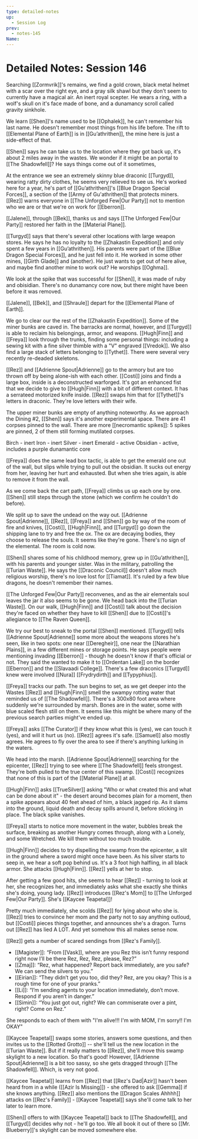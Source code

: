 ```yaml
---
type: detailed-notes
up:
  - Session Log
prev:
  - notes-145
Name:
---
```


# Detailed Notes: Session 146

Searching [[Zormvrik]]'s remains, we find a gold crown, black metal helmet with a scar over the right eye, and a gray silk shawl but they don't seem to currently have a magical air. An inert royal scepter. He wears a ring, with a wolf's skull on it's face made of bone, and a dunamancy scroll called gravity sinkhole. 

We learn [[Shen]]'s name used to be [[Ophalek]], he can't remember his last name. He doesn't remember most things from his life before. The rift to [[Elemental Plane of Earth]] is in [[Gu’athrithen]], the mine here is just a side-effect of that. 

[[Shen]] says he can take us to the location where they got back up, it's about 2 miles away in the wastes. We wonder if it might be an portal to [[The Shadowfell]]? He says things come out of it sometimes,

At the entrance we see an extremely skinny blue draconic [[Turgyd]], wearing ratty dirty clothes, he seems very relieved to see us. He's worked here for a year, he's part of [[Gu’athrithen]]'s [[Blue Dragon Special Forces]], a section of the [[Army of Gu'athrithen]] that protects miners. [[Rez]] warns everyone in [[The Unforged Few|Our Party]] not to mention who we are or that we're on work for [[Eberron]]. 

[[Jalene]], through [[Bek]], thanks us and says [[The Unforged Few|Our Party]] restored her faith in the [[Material Plane]]. 

[[Turgyd]] says that there's several other locations with large weapon stores. He says he has no loyalty to the [[Zhakastin Expedition]] and only spent a few years in [[Gu’athrithen]]. His parents were part of the [[Blue Dragon Special Forces]], and he just fell into it. He worked in some other mines, [[Girth Glade]] and (another). He just wants to get out of here alive, and maybe find another mine to work out? He worships [[Oghma]]. 

We look at the spike that was successful for [[Shen]], it was made of ruby and obisidian. There's no dunamancy core now, but there might have been before it was removed. 

[[Jalene]], [[Bek]], and [[Shraule]] depart for the [[Elemental Plane of Earth]]. 

We go to clear our the rest of the [[Zhakastin Expedition]]. Some of the miner bunks are caved in. The barracks are normal, however, and [[Turgyd]] is able to reclaim his belongings, armor, and weapons. [[Hugh|Finn]] and [[Freya]] look through the trunks, finding some personal things: including a sewing kit with a fine silver thimble with a "V" engraved [[Vredok]]. We also find a large stack of letters belonging to [[Tythet]]. There were several very recently re-deaded skeletons.

[[Rez]] and [[Adrienne Spout|Adrienne]] go to the armory but are too thrown off by being alone-ish with each other. [[Costi]] joins and finds a large box, inside is a deconstructed warforged. It's got an enhanced fist that we decide to give to [[Hugh|Finn]] with a bit of different context. It has a serrateed motorized knife inside. [[Rez]] swaps him that for [[Tythet]]'s letters in draconic. They're love letters with their wife. 

The upper miner bunks are empty of anything noteworthy. As we approach the Dining #2, [[Shen]] says it's another experimental space. There are 41 corpses pinned to the wall. There are more [[necromantic spikes]]: 5 spikes are pinned, 2 of them still forming mutilated corpses. 

Birch - inert
Iron - inert
Silver - inert
Emerald - active
Obsidian - active, includes a purple dunamantic core

[[Freya]] does the same lead box tactic, is able to get the emerald one out of the wall, but slips while trying to pull out the obsidian. It sucks out energy from her, leaving her hurt and exhausted. But when she tries again, is able to remove it from the wall. 

As we come back the cart path, [[Freya]] climbs us up each one by one. [[Shen]] still steps through the stone (which we confirm he couldn't do before). 

We split up to save the undead on the way out. [[Adrienne Spout|Adrienne]], [[Rez]], [[Freya]] and [[Shen]] go by way of the room of fire and knives, [[Costi]], [[Hugh|Finn]], and [[Turgyd]] go down the shipping lane to try and free the ox. The ox are decaying bodies, they choose to release the souls. It seems like they're gone. There's no sign of the elemental. The room is cold now. 

[[Shen]] shares some of his childhood memory, grew up in [[Gu’athrithen]], with his parents and younger sister. Was in the military, patrolling the [[Turian Waste]]. He says the [[Draconic Council]] doesn't allow much religious worship, there's no love lost for [[Tiamat]]. It's ruled by a few blue dragons, he doesn't remember their names.

[[The Unforged Few|Our Party]] reconvenes, and as the air elementals soul leaves the jar it also seems to be gone. We head back into the [[Turian Waste]]. On our walk, [[Hugh|Finn]] and [[Costi]] talk about the decision they're faced on whether they have to kill [[Shen]] due to [[Costi]]'s allegiance to [[The Raven Queen]]. 

We try our best to sneak to the portal [[Shen]] mentioned. [[Turgyd]] tells [[Adrienne Spout|Adrienne]] some more about the weapons stores he's seen, like in two spots: one near [[Deregheir]], one near the [[Narathian Plains]], in a few different mines or storage points. He says people were mentioning invading [[Eberron]] - though he doesn't know if that's official or not. They said the wanted to make it to [[Ordentan Lake]] on the border [[Eberron]] and the [[Slavaadi College]]. There's a few draconics [[Turgyd]] knew were involved [[Nura]] [[Frydrydirth]] and [[Typyphius]].

[[Freya]] tracks our path. The sun begins to set, as we get deeper into the Wastes [[Rez]] and [[Hugh|Finn]] smell the swampy rotting water that reminded us of [[The Shadowfell]]. There's a 300x80 foot area where suddenly we're surrounded by marsh. Bones are in the water, some with blue scaled flesh still on them. It seems like this might be where many of the previous search parties might've ended up. 

[[Freya]] asks [[The Curator]] if they know what this is (yes), we can touch it (yes), and will it hurt us (no). [[Rez]] agrees it's safe. [[Samuel]] also mostly agrees. He agrees to fly over the area to see if there's anything lurking in the waters. 

We head into the marsh. [[Adrienne Spout|Adrienne]] searching for the epicenter, [[Rez]] trying to see where [[The Shadowfell]] feels strongest. They're both pulled to the true center of this swamp. [[Costi]] recognizes that none of this is part of the [[Material Plane]] at all. 

[[Hugh|Finn]] asks [[TrueSilver]] asking "Who or what created this and what can be done about it" - the desert around becomes plain for a moment, then a spike appears about 40 feet ahead of him, a black jagged rip. As it slams into the ground, liquid death and decay spills around it, before sticking in place. The black spike vanishes. 

[[Freya]] starts to notice more movement in the water, bubbles break the surface, breaking as another Hungry comes through, along with a Lonely, and some Wretched. We kill them without too much trouble. 

[[Hugh|Finn]] decides to try dispelling the swamp from the epicenter, a slit in the ground where a sword might once have been. As his silver starts to seep in, we hear a soft pop behind us. It's a 3 foot high halfling, in all black armor. She attacks [[Hugh|Finn]]. [[Rez]] yells at her to stop.

After getting a few good hits, she seems to hear [[Rez]] - turning to look at her, she recognizes her, and immediately asks what she exactly she thinks she's doing, young lady. [[Rez]] introduces [[Rez's Mom]] to [[The Unforged Few|Our Party]]. She's [[Kaycee Teapetal]]!

Pretty much immediately, she scolds [[Rez]] for lying about who she is. [[Rez]] tries to convince her mom and the party not to say anything outloud, but [[Costi]] pieces things together, and announces she's a dragon. Turns out [[Rez]] has lied A LOT. And yet somehow this all makes sense now. 

[[Rez]] gets a number of scared sendings from [[Rez's Family]]. 
* [[Magister]]: “From [[Vask]], where are you Rez this isn’t funny respond right now I’ll be there Rez, Rez, Rez, please, Rez?”
* [[Zmaj]]: “Rez, what happened? Report back immediately, are you safe? We can send the silvers to you.”
* [[Eirian]]: “They didn’t get you too, did they? Rez, are you okay? This is a rough time for one of your pranks.”
* [[Li]]: “I’m sending agents to your location immediately, don’t move. Respond if you aren’t in danger.”
* [[Simin]]: “You just got out, right? We can commiserate over a pint, right? Come on Rez.”

She responds to each of them with "I'm alive!!! I'm with MOM, I'm sorry!! I'm OKAY"

[[Kaycee Teapetal]] swaps some stories, answers some questions, and then invites us to the [[Rotted Grotto]] -- she'll tell us the new location in the [[Turian Waste]]. But if it really matters to [[Rez]], she'll move this swamp skylight to a new location. So that's good! However, [[Adrienne Spout|Adrienne]] is a bit too sassy, so she gets dragged through [[The Shadowfell]]. Which, is very not good. 

[[Kaycee Teapetal]] learns from [[Rez]] that [[Rez's Dad|Azir]] hasn't been heard from in a while ([[Azir Is Missing]]) - she offered to ask [[Gemma]] if she knows anything. [[Rez]] also mentions the [[Dragon Scales Ahhhh]] attacks on [[Rez's Family]] - [[Kaycee Teapetal]] says she'll come talk to her later to learn more. 

[[Shen]] offers to with [[Kaycee Teapetal]] back to [[The Shadowfell]], and [[Turgyd]] decides why not - he'll go too. We all book it out of there so [[Mr. Blueberry]]'s skylight can be moved somewhere else. 




